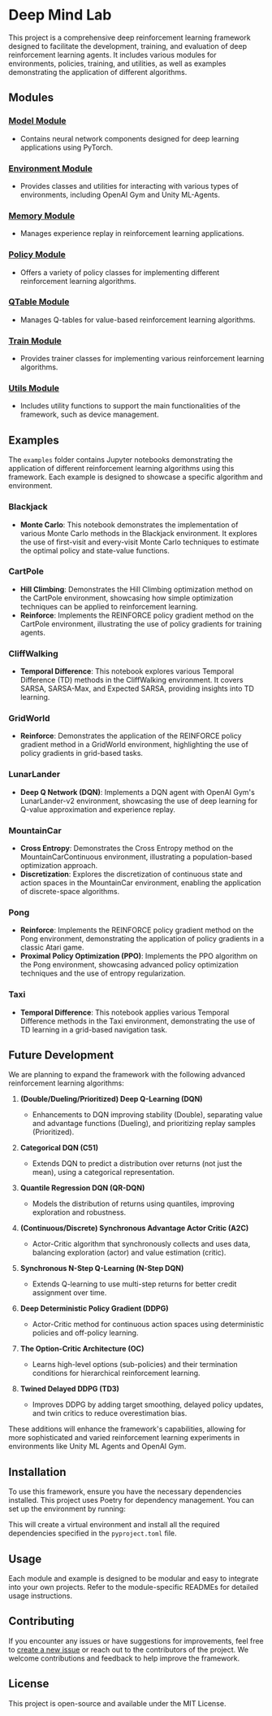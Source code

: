 # Deep Mind Lab

This project is a comprehensive deep reinforcement learning framework designed to facilitate the development, training, and evaluation of deep reinforcement learning agents. It includes various modules for environments, policies, training, and utilities, as well as examples demonstrating the application of different algorithms.

## Modules

### [Model Module](model/README.md)

- Contains neural network components designed for deep learning applications using PyTorch.

### [Environment Module](env/README.md)

- Provides classes and utilities for interacting with various types of environments, including OpenAI Gym and Unity ML-Agents.

### [Memory Module](memory/README.md)

- Manages experience replay in reinforcement learning applications.

### [Policy Module](policy/README.md)

- Offers a variety of policy classes for implementing different reinforcement learning algorithms.

### [QTable Module](qtable/README.md)

- Manages Q-tables for value-based reinforcement learning algorithms.

### [Train Module](train/README.md)

- Provides trainer classes for implementing various reinforcement learning algorithms.

### [Utils Module](utils/README.md)

- Includes utility functions to support the main functionalities of the framework, such as device management.

## Examples

The `examples` folder contains Jupyter notebooks demonstrating the application of different reinforcement learning algorithms using this framework. Each example is designed to showcase a specific algorithm and environment.

### Blackjack

- **Monte Carlo**: This notebook demonstrates the implementation of various Monte Carlo methods in the Blackjack environment. It explores the use of first-visit and every-visit Monte Carlo techniques to estimate the optimal policy and state-value functions.

### CartPole

- **Hill Climbing**: Demonstrates the Hill Climbing optimization method on the CartPole environment, showcasing how simple optimization techniques can be applied to reinforcement learning.
- **Reinforce**: Implements the REINFORCE policy gradient method on the CartPole environment, illustrating the use of policy gradients for training agents.

### CliffWalking

- **Temporal Difference**: This notebook explores various Temporal Difference (TD) methods in the CliffWalking environment. It covers SARSA, SARSA-Max, and Expected SARSA, providing insights into TD learning.

### GridWorld

- **Reinforce**: Demonstrates the application of the REINFORCE policy gradient method in a GridWorld environment, highlighting the use of policy gradients in grid-based tasks.

### LunarLander

- **Deep Q Network (DQN)**: Implements a DQN agent with OpenAI Gym's LunarLander-v2 environment, showcasing the use of deep learning for Q-value approximation and experience replay.

### MountainCar

- **Cross Entropy**: Demonstrates the Cross Entropy method on the MountainCarContinuous environment, illustrating a population-based optimization approach.
- **Discretization**: Explores the discretization of continuous state and action spaces in the MountainCar environment, enabling the application of discrete-space algorithms.

### Pong

- **Reinforce**: Implements the REINFORCE policy gradient method on the Pong environment, demonstrating the application of policy gradients in a classic Atari game.
- **Proximal Policy Optimization (PPO)**: Implements the PPO algorithm on the Pong environment, showcasing advanced policy optimization techniques and the use of entropy regularization.

### Taxi

- **Temporal Difference**: This notebook applies various Temporal Difference methods in the Taxi environment, demonstrating the use of TD learning in a grid-based navigation task.

## Future Development

We are planning to expand the framework with the following advanced reinforcement learning algorithms:

1. **(Double/Dueling/Prioritized) Deep Q-Learning (DQN)**

   - Enhancements to DQN improving stability (Double), separating value and advantage functions (Dueling), and prioritizing replay samples (Prioritized).

2. **Categorical DQN (C51)**

   - Extends DQN to predict a distribution over returns (not just the mean), using a categorical representation.

3. **Quantile Regression DQN (QR-DQN)**

   - Models the distribution of returns using quantiles, improving exploration and robustness.

4. **(Continuous/Discrete) Synchronous Advantage Actor Critic (A2C)**

   - Actor-Critic algorithm that synchronously collects and uses data, balancing exploration (actor) and value estimation (critic).

5. **Synchronous N-Step Q-Learning (N-Step DQN)**

   - Extends Q-learning to use multi-step returns for better credit assignment over time.

6. **Deep Deterministic Policy Gradient (DDPG)**

   - Actor-Critic method for continuous action spaces using deterministic policies and off-policy learning.

7. **The Option-Critic Architecture (OC)**

   - Learns high-level options (sub-policies) and their termination conditions for hierarchical reinforcement learning.

8. **Twined Delayed DDPG (TD3)**
   - Improves DDPG by adding target smoothing, delayed policy updates, and twin critics to reduce overestimation bias.

These additions will enhance the framework's capabilities, allowing for more sophisticated and varied reinforcement learning experiments in environments like Unity ML Agents and OpenAI Gym.

## Installation

To use this framework, ensure you have the necessary dependencies installed. This project uses Poetry for dependency management. You can set up the environment by running:

This will create a virtual environment and install all the required dependencies specified in the `pyproject.toml` file.

## Usage

Each module and example is designed to be modular and easy to integrate into your own projects. Refer to the module-specific READMEs for detailed usage instructions.

## Contributing

If you encounter any issues or have suggestions for improvements, feel free to [create a new issue](https://github.com/regokan/deep-mind-lab/issues/new) or reach out to the contributors of the project. We welcome contributions and feedback to help improve the framework.

## License

This project is open-source and available under the MIT License.
